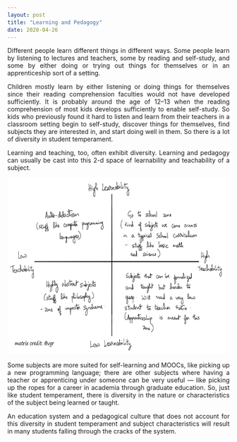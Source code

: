 ```yaml
---
layout: post
title: "Learning and Pedagogy"
date: 2020-04-26
---
```


<style>body {text-align: justify}</style>

Different people learn different things in different ways. Some people learn by listening to lectures and teachers, some by reading and self-study, and some by either doing or trying out things for themselves or in an apprenticeship sort of a setting.

Children mostly learn by either listening or doing things for themselves since their reading comprehension faculties would not have developed sufficiently. It is probably around the age of 12–13 when the reading comprehension of most kids develops sufficiently to enable self-study. So kids who previously found it hard to listen and learn from their teachers in a classroom setting begin to self-study, discover things for themselves, find subjects they are interested in, and start doing well in them. So there is a lot of diversity in student temperament.

Learning and teaching, too, often exhibit diversity. Learning and pedagogy can usually be cast into this 2-d space of learnability and teachability of a subject.

<img src="/images/pedagogy-matrix.png" alt="Pedagogy Matrix" style="height: 400px; width:500px;"/>

Some subjects are more suited for self-learning and MOOCs, like picking up a new programming language; there are other subjects where having a teacher or apprenticing under someone can be very useful — like picking up the ropes for a career in academia through graduate education. So, just like student temperament, there is diversity in the nature or characteristics of the subject being learned or taught.

An education system and a pedagogical culture that does not account for this diversity in student temperament and subject characteristics will result in many students falling through the cracks of the system.

